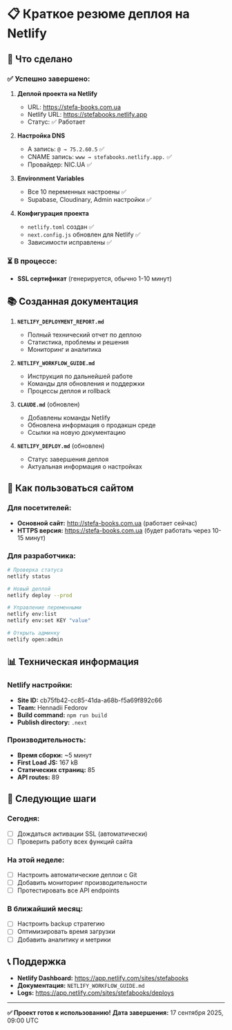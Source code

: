 # 📋 Краткое резюме деплоя на Netlify

## 🎯 Что сделано

### ✅ Успешно завершено:
1. **Деплой проекта на Netlify**
   - URL: https://stefa-books.com.ua
   - Netlify URL: https://stefabooks.netlify.app
   - Статус: ✅ Работает

2. **Настройка DNS**
   - A запись: `@ → 75.2.60.5` ✅
   - CNAME запись: `www → stefabooks.netlify.app.` ✅
   - Провайдер: NIC.UA ✅

3. **Environment Variables**
   - Все 10 переменных настроены ✅
   - Supabase, Cloudinary, Admin настройки ✅

4. **Конфигурация проекта**
   - `netlify.toml` создан ✅
   - `next.config.js` обновлен для Netlify ✅
   - Зависимости исправлены ✅

### ⏳ В процессе:
- **SSL сертификат** (генерируется, обычно 1-10 минут)

## 📚 Созданная документация

1. **`NETLIFY_DEPLOYMENT_REPORT.md`**
   - Полный технический отчет по деплою
   - Статистика, проблемы и решения
   - Мониторинг и аналитика

2. **`NETLIFY_WORKFLOW_GUIDE.md`**
   - Инструкция по дальнейшей работе
   - Команды для обновления и поддержки
   - Процессы деплоя и rollback

3. **`CLAUDE.md`** (обновлен)
   - Добавлены команды Netlify
   - Обновлена информация о продакшн среде
   - Ссылки на новую документацию

4. **`NETLIFY_DEPLOY.md`** (обновлен)
   - Статус завершения деплоя
   - Актуальная информация о настройках

## 🚀 Как пользоваться сайтом

### Для посетителей:
- **Основной сайт:** http://stefa-books.com.ua (работает сейчас)
- **HTTPS версия:** https://stefa-books.com.ua (будет работать через 10-15 минут)

### Для разработчика:
```bash
# Проверка статуса
netlify status

# Новый деплой
netlify deploy --prod

# Управление переменными
netlify env:list
netlify env:set KEY "value"

# Открыть админку
netlify open:admin
```

## 📊 Техническая информация

### Netlify настройки:
- **Site ID:** cb75fb42-cc85-41da-a68b-f5a69f892c66
- **Team:** Hennadii Fedorov
- **Build command:** `npm run build`
- **Publish directory:** `.next`

### Производительность:
- **Время сборки:** ~5 минут
- **First Load JS:** 167 kB
- **Статических страниц:** 85
- **API routes:** 89

## 🔮 Следующие шаги

### Сегодня:
- [ ] Дождаться активации SSL (автоматически)
- [ ] Проверить работу всех функций сайта

### На этой неделе:
- [ ] Настроить автоматические деплои с Git
- [ ] Добавить мониторинг производительности
- [ ] Протестировать все API endpoints

### В ближайший месяц:
- [ ] Настроить backup стратегию
- [ ] Оптимизировать время загрузки
- [ ] Добавить аналитику и метрики

## 📞 Поддержка

- **Netlify Dashboard:** https://app.netlify.com/sites/stefabooks
- **Документация:** `NETLIFY_WORKFLOW_GUIDE.md`
- **Logs:** https://app.netlify.com/sites/stefabooks/deploys

---

**✅ Проект готов к использованию!**
**Дата завершения:** 17 сентября 2025, 09:00 UTC